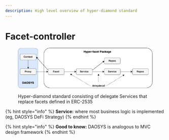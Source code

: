 ```yaml
---
description: High level overview of hyper-diamond standard
---
```


# Facet-controller



<figure><img src="../.gitbook/assets/package.png" alt=""><figcaption><p>Hyper-diamond standard consisting of delegate Services that replace facets defined in ERC-2535</p></figcaption></figure>

{% hint style="info" %}
**Service:** where most business logic is implemented (eg, DAOSYS DeFi Strategy)
{% endhint %}

{% hint style="info" %}
**Good to know:** DAOSYS is analogous to MVC design framework
{% endhint %}
